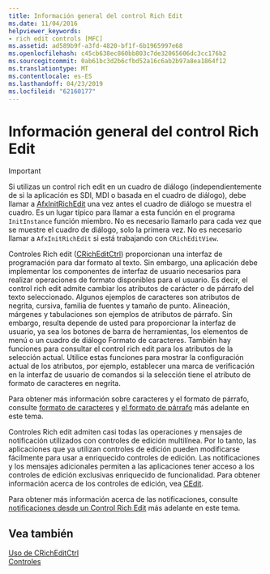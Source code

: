 ```yaml
---
title: Información general del control Rich Edit
ms.date: 11/04/2016
helpviewer_keywords:
- rich edit controls [MFC]
ms.assetid: ad589b9f-a3fd-4820-bf1f-6b1965997e68
ms.openlocfilehash: c45cb638ec860bb803c7de32065606dc3cc176b2
ms.sourcegitcommit: 0ab61bc3d2b6cfbd52a16c6ab2b97a8ea1864f12
ms.translationtype: MT
ms.contentlocale: es-ES
ms.lasthandoff: 04/23/2019
ms.locfileid: "62160177"
---
```

# <a name="overview-of-the-rich-edit-control"></a>Información general del control Rich Edit

> [!IMPORTANT]
>  Si utilizas un control rich edit en un cuadro de diálogo (independientemente de si la aplicación es SDI, MDI o basada en el cuadro de diálogo), debe llamar a [AfxInitRichEdit](../mfc/reference/application-information-and-management.md#afxinitrichedit) una vez antes el cuadro de diálogo se muestra el cuadro. Es un lugar típico para llamar a esta función en el programa `InitInstance` función miembro. No es necesario llamarlo para cada vez que se muestre el cuadro de diálogo, solo la primera vez. No es necesario llamar a `AfxInitRichEdit` si está trabajando con `CRichEditView`.

Controles Rich edit ([CRichEditCtrl](../mfc/reference/cricheditctrl-class.md)) proporcionan una interfaz de programación para dar formato al texto. Sin embargo, una aplicación debe implementar los componentes de interfaz de usuario necesarios para realizar operaciones de formato disponibles para el usuario. Es decir, el control rich edit admite cambiar los atributos de carácter o de párrafo del texto seleccionado. Algunos ejemplos de caracteres son atributos de negrita, cursiva, familia de fuentes y tamaño de punto. Alineación, márgenes y tabulaciones son ejemplos de atributos de párrafo. Sin embargo, resulta depende de usted para proporcionar la interfaz de usuario, ya sea los botones de barra de herramientas, los elementos de menú o un cuadro de diálogo Formato de caracteres. También hay funciones para consultar el control rich edit para los atributos de la selección actual. Utilice estas funciones para mostrar la configuración actual de los atributos, por ejemplo, establecer una marca de verificación en la interfaz de usuario de comandos si la selección tiene el atributo de formato de caracteres en negrita.

Para obtener más información sobre caracteres y el formato de párrafo, consulte [formato de caracteres](../mfc/character-formatting-in-rich-edit-controls.md) y [el formato de párrafo](../mfc/paragraph-formatting-in-rich-edit-controls.md) más adelante en este tema.

Controles Rich edit admiten casi todas las operaciones y mensajes de notificación utilizados con controles de edición multilínea. Por lo tanto, las aplicaciones que ya utilizan controles de edición pueden modificarse fácilmente para usar a enriquecido controles de edición. Las notificaciones y los mensajes adicionales permiten a las aplicaciones tener acceso a los controles de edición exclusivas enriquecido de funcionalidad. Para obtener información acerca de los controles de edición, vea [CEdit](../mfc/reference/cedit-class.md).

Para obtener más información acerca de las notificaciones, consulte [notificaciones desde un Control Rich Edit](../mfc/notifications-from-a-rich-edit-control.md) más adelante en este tema.

## <a name="see-also"></a>Vea también

[Uso de CRichEditCtrl](../mfc/using-cricheditctrl.md)<br/>
[Controles](../mfc/controls-mfc.md)
